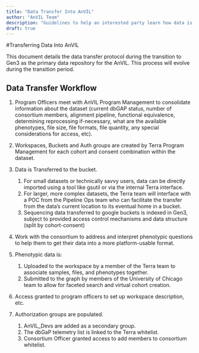 ```yaml
---
title: "Data Transfer Into AnVIL"
author: "AnVIL Team"
description: "Guidelines to help an interested party learn how data is transmitted into  AnVIL once the decision has been made to ingest a dataset"
draft: true
---
```


#Transferring Data Into AnVIL

<hero>This document details the data transfer protocol during the transition to Gen3 as the primary data repository for the AnVIL. This process will evolve during the transition period.</hero>

## Data Transfer Workflow

1. Program Officers meet with AnVIL Program Management to consolidate information about the dataset (current dbGAP status, number of consortium members, alignment pipeline, functional equivalence, determining reprocessing if-necessary, what are the available phenotypes, file size, file formats, file quantity, any special considerations for access, etc).

1. Workspaces, Buckets and Auth groups are created by Terra Program Management for each cohort and consent combination within the dataset. 

1. Data is Transferred to the bucket.
    1. For small datasets or technically savvy users, data can be directly imported using a tool like gsutil or via the internal Terra interface.
    1. For larger, more complex datasets, the Terra team will interface with a POC from the Pipeline Ops team who can facilitate the transfer from the data’s current location to its eventual home in a bucket.
    1. Sequencing data transferred to google buckets is indexed in Gen3, subject to provided access control mechanisms and data structure (split by cohort-consent)

1. Work with the consortium to address and interpret phenotypic questions to help them to get their data into a more platform-usable format.

1. Phenotypic data is:
    1. Uploaded to the workspace by a member of the Terra team to associate samples, files, and phenotypes together.
    1. Submitted to the graph by members of the University of Chicago team to allow for faceted search and virtual cohort creation. 

1. Access granted to program officers to set up workspace description, etc.

1. Authorization groups are populated.
    1. AnVIL_Devs are added as a secondary group.
    1. The dbGaP telemetry list is linked to the Terra whitelist.
    1. Consortium Officer granted access to add members to consortium whitelist.
